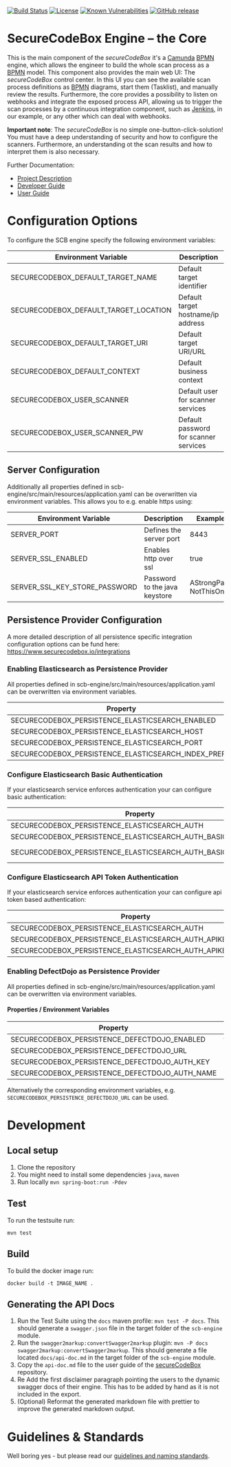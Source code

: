 [![Build Status](https://travis-ci.com/secureCodeBox/engine.svg?branch=develop)](https://travis-ci.com/secureCodeBox/engine)
[![License](https://img.shields.io/badge/License-Apache%202.0-blue.svg)](https://opensource.org/licenses/Apache-2.0)
[![Known Vulnerabilities](https://snyk.io/test/github/secureCodeBox/engine/badge.svg)](https://snyk.io/test/github/secureCodeBox/engine)
[![GitHub release](https://img.shields.io/github/release/secureCodeBox/engine.svg)](https://github.com/secureCodeBox/engine/releases/latest)

 # SecureCodeBox Engine – the Core

This is the main component of the _secureCodeBox_ it's a [Camunda][camunda] [BPMN][bpmn] engine, which allows the engineer to build the whole scan process as a [BPMN][bpmn] model. This component also provides the main web UI: The _secureCodeBox_ control center. In this UI you can see the available scan process definitions as [BPMN][bpmn] diagrams, start them (Tasklist), and manually review the results. Furthermore, the core provides a possibility to listen on webhooks and integrate the exposed process API, allowing us to trigger the scan processes by a continuous integration component, such as [Jenkins][jenkins], in our example, or any other which can deal with webhooks.

 **Important note**: The _secureCodeBox_ is no simple one-button-click-solution! You must have a deep understanding of security and how to configure the scanners. Furthermore, an understanding ot the scan results and how to interpret them is also necessary.

 Further Documentation:
 * [Project Description][scb-project]
 * [Developer Guide][scb-developer-guide]
 * [User Guide][scb-user-guide]

# Configuration Options
To configure the SCB engine specify the following environment variables:

| Environment Variable                  | Description                           | Example Value               |
| ------------------------------------- | ------------------------------------- | --------------------------- |
| SECURECODEBOX_DEFAULT_TARGET_NAME     | Default target identifier             | BodgeIT Public Host         |
| SECURECODEBOX_DEFAULT_TARGET_LOCATION | Default target hostname/ip address    | bodgeit                     |
| SECURECODEBOX_DEFAULT_TARGET_URI      | Default target URI/URL                | http://bodgeit:8080/bodgeit |
| SECURECODEBOX_DEFAULT_CONTEXT         | Default business context              | BodgeIT                     |
| SECURECODEBOX_USER_SCANNER            | Default user for scanner services     | default-scanner             |
| SECURECODEBOX_USER_SCANNER_PW         | Default password for scanner services | AStrongPassword-NotThisOne! |

## Server Configuration
Additionally all properties defined in scb-engine/src/main/resources/application.yaml can be overwritten via environment variables.
This allows you to e.g. enable https using:

| Environment Variable                  | Description                           | Example Value               |
| ------------------------------------- | ------------------------------------- | --------------------------- |
| SERVER_PORT                           | Defines the server port               | 8443                        |
| SERVER_SSL_ENABLED                    | Enables http over ssl                 | true                        |
| SERVER_SSL_KEY_STORE_PASSWORD         | Password to the java keystore         | AStrongPassword-NotThisOne! |

## Persistence Provider Configuration
A more detailed description of all persistence specific integration configuration options can be fund here: https://www.securecodebox.io/integrations

### Enabling Elasticsearch as Persistence Provider
All properties defined in scb-engine/src/main/resources/application.yaml can be overwritten via environment variables.

| Property                                             | Example Value              |
| ---------------------------------------------------- | -------------------------- |
| SECURECODEBOX_PERSISTENCE_ELASTICSEARCH_ENABLED      | true                       |
| SECURECODEBOX_PERSISTENCE_ELASTICSEARCH_HOST         | elasticsearch.example.com  |
| SECURECODEBOX_PERSISTENCE_ELASTICSEARCH_PORT         | 9200                       |
| SECURECODEBOX_PERSISTENCE_ELASTICSEARCH_INDEX_PREFIX | securecodebox              |

### Configure Elasticsearch Basic Authentication
If your elasticsearch service enforces authentication your can configure basic authentication:

| Property                                                    | Example Value               |
| ----------------------------------------------------------- | --------------------------- |
| SECURECODEBOX_PERSISTENCE_ELASTICSEARCH_AUTH                | basic                       |
| SECURECODEBOX_PERSISTENCE_ELASTICSEARCH_AUTH_BASIC_USERNAME | elastic                     |
| SECURECODEBOX_PERSISTENCE_ELASTICSEARCH_AUTH_BASIC_PASSWORD | AStrongPassword-NotThisOne! |

### Configure Elasticsearch API Token Authentication
If your elasticsearch service enforces authentication your can configure api token based authentication:

| Property                                                    | Example Value               |
| ----------------------------------------------------------- | --------------------------- |
| SECURECODEBOX_PERSISTENCE_ELASTICSEARCH_AUTH                | token                       |
| SECURECODEBOX_PERSISTENCE_ELASTICSEARCH_AUTH_APIKEY_ID      | yourToken                   |
| SECURECODEBOX_PERSISTENCE_ELASTICSEARCH_AUTH_APIKEY_SECRET  | 7fd7eac6fed567b19932492347  |

### Enabling DefectDojo as Persistence Provider
All properties defined in scb-engine/src/main/resources/application.yaml can be overwritten via environment variables.

#### Properties / Environment Variables

| Property                                       | Example Value                            | Mandatory |
| ---------------------------------------------- | ---------------------------------------- | --------- |
| SECURECODEBOX_PERSISTENCE_DEFECTDOJO_ENABLED   | true                                     | no       |
| SECURECODEBOX_PERSISTENCE_DEFECTDOJO_URL       | http://localhost:8000                    | no       |
| SECURECODEBOX_PERSISTENCE_DEFECTDOJO_AUTH_KEY  | 7fd7eac6fed567b19928f7928a7ddb86f0497e4e | no       |
| SECURECODEBOX_PERSISTENCE_DEFECTDOJO_AUTH_NAME | admin                                    | no       |

Alternatively the corresponding environment variables, e.g. `SECURECODEBOX_PERSISTENCE_DEFECTDOJO_URL` can be used.

# Development

## Local setup

1.  Clone the repository
2.  You might need to install some dependencies `java`, `maven`
3.  Run locally `mvn spring-boot:run -Pdev`

## Test

To run the testsuite run:

`mvn test`

## Build

To build the docker image run:

`docker build -t IMAGE_NAME .`

## Generating the API Docs

1. Run the Test Suite using the `docs` maven profile: `mvn test -P docs`. This should generate a `swagger.json` file in the target folder of the `scb-engine` module.
2. Run the `swagger2markup:convertSwagger2markup` plugin: `mvn -P docs swagger2markup:convertSwagger2markup`. This should generate a file located `docs/api-doc.md` in the target folder of the `scb-engine` module.
3. Copy the `api-doc.md` file to the user guide of the [secureCodeBox](https://github.com/secureCodeBox/secureCodeBox) repository.
4. Re Add the first disclaimer paragraph pointing the users to the dynamic swagger docs of their engine. This has to be added by hand as it is not included in the export.
5. (Optional) Reformat the generated markdown file with prettier to improve the generated markdown output.

# Guidelines & Standards
Well boring yes - but please read our [guidelines and naming standards][scb-developer-guidelines].

[scb-project]:              https://github.com/secureCodeBox/secureCodeBox
[scb-developer-guide]:      https://github.com/secureCodeBox/secureCodeBox/blob/develop/docs/developer-guide/README.md
[scb-developer-guidelines]: https://github.com/secureCodeBox/secureCodeBox/blob/develop/docs/developer-guide/README.md#guidelines
[scb-user-guide]:           https://github.com/secureCodeBox/secureCodeBox/tree/develop/docs/user-guide

[camunda]:                  https://camunda.com/de/
[bpmn]:                     https://en.wikipedia.org/wiki/Business_Process_Model_and_Notation
[jenkins]:                  https://jenkins.io/

[docker]:                   https://www.docker.com/
[beta-testers]:             https://www.securecodebox.io/
[owasp]:                    https://www.owasp.org/index.php/Main_Page
